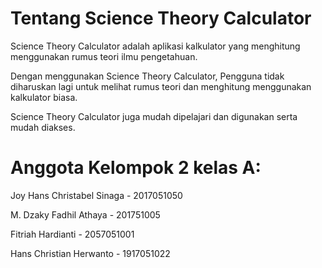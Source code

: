 # Tentang Science Theory Calculator

Science Theory Calculator adalah aplikasi kalkulator yang menghitung menggunakan rumus teori ilmu pengetahuan.

Dengan menggunakan Science Theory Calculator, Pengguna tidak diharuskan lagi untuk melihat rumus teori dan menghitung menggunakan kalkulator biasa.

Science Theory Calculator juga mudah dipelajari dan digunakan serta mudah diakses.

# Anggota Kelompok 2 kelas A:

Joy Hans Christabel Sinaga - 2017051050

M. Dzaky Fadhil Athaya - 201751005

Fitriah Hardianti - 2057051001

Hans Christian Herwanto - 1917051022
